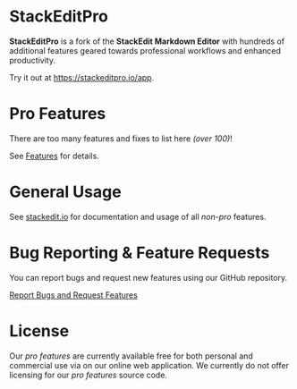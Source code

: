 # StackEditPro

**StackEditPro** is a fork of the **StackEdit Markdown Editor** with hundreds of additional features geared towards professional workflows and enhanced productivity.

Try it out at https://stackeditpro.io/app.

# Pro Features
There are too many features and fixes  to list here *(over 100)*! 

See [Features](Features.md) for details.

# General Usage
 See <a href='https://stackedit.io' target='_blank'>stackedit.io</a> for documentation and usage of all *non-pro* features.

# Bug Reporting & Feature Requests
You can report bugs and request new features using our GitHub repository.

[Report Bugs and Request Features](https://github.com/Flamenco/stackeditpro/issues)

# License
Our *pro features* are currently available free for both personal and commercial use via on our online web application.  We currently do not offer licensing for our *pro features* source code.
<!--stackedit_data:
eyJoaXN0b3J5IjpbMTQyNTI5NjU0NywtMTk4NjY1ODUwOCwtMT
E2OTM5ODM0OCwxNzA4MzM4MzAzLC05MzM5MDU4OTAsMjEzOTUw
MjgxNCw4MjAyMTczOTEsMTM5NDU1OTM0MywtMTY3MDQxOTYyMS
wtODI5ODc2MTYxLDExMTAzNjYyOTcsOTc4Mjg2MzQ4LC0xNjkw
MjkyNjE0LC0xMjExNTAyMDE0LDEwNTUzMTE1NDAsMTIyOTIxNj
k3MSwxNzM0NDE1ODc3LDQyNzIzMDY2MSwyMTQyMTM3NzM3LC0y
MTM5NTY0OTk3XX0=
-->